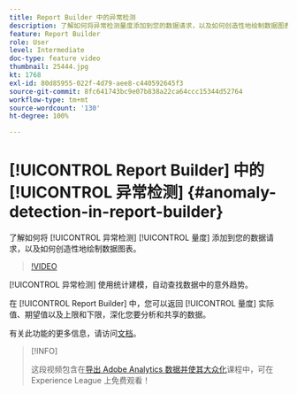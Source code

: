 ```yaml
---
title: Report Builder 中的异常检测
description: 了解如何将异常检测量度添加到您的数据请求，以及如何创造性地绘制数据图表。
feature: Report Builder
role: User
level: Intermediate
doc-type: feature video
thumbnail: 25444.jpg
kt: 1768
exl-id: 80d85955-022f-4d79-aee8-c440592645f3
source-git-commit: 8fc641743bc9e07b838a22ca64ccc15344d52764
workflow-type: tm+mt
source-wordcount: '130'
ht-degree: 100%

---
```


# [!UICONTROL Report Builder] 中的 [!UICONTROL 异常检测] {#anomaly-detection-in-report-builder}

了解如何将 [!UICONTROL 异常检测] [!UICONTROL 量度] 添加到您的数据请求，以及如何创造性地绘制数据图表。

>[!VIDEO](https://video.tv.adobe.com/v/23543/?quality=12&learn=on)

[!UICONTROL 异常检测] 使用统计建模，自动查找数据中的意外趋势。

在 [!UICONTROL Report Builder] 中，您可以返回 [!UICONTROL 量度] 实际值、期望值以及上限和下限，深化您要分析和共享的数据。

有关此功能的更多信息，请访问[文档](https://experienceleague.adobe.com/docs/analytics/analyze/analysis-workspace/virtual-analyst/anomaly-detection/statistics-anomaly-detection.html?lang=zh-Hans)。

>[!INFO]
>
> 这段视频包含在[导出 Adobe Analytics 数据并使其大众化](https://experienceleague.adobe.com/?recommended=Analytics-A-1-2022.1.democratizing)课程中，可在 Experience League 上免费观看！